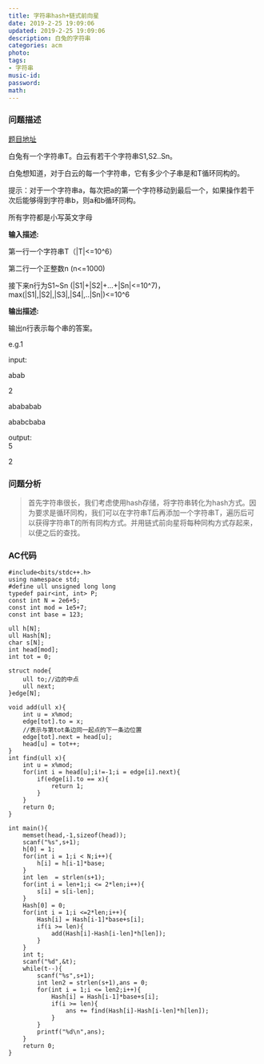 ```yaml
---
title: 字符串hash+链式前向星
date: 2019-2-25 19:09:06
updated: 2019-2-25 19:09:06
description: 白兔的字符串
categories: acm
photo: 
tags: 
- 字符串
music-id:
password:
math:
---
```

### 问题描述
[题目地址](https://ac.nowcoder.com/acm/problem/15253)

白兔有一个字符串T。白云有若干个字符串S1,S2..Sn。

白兔想知道，对于白云的每一个字符串，它有多少个子串是和T循环同构的。

提示：对于一个字符串a，每次把a的第一个字符移动到最后一个，如果操作若干次后能够得到字符串b，则a和b循环同构。

所有字符都是小写英文字母

**输入描述:**

第一行一个字符串T（|T|<=10^6）  

第二行一个正整数n (n<=1000)  

接下来n行为S1~Sn (|S1|+|S2|+…+|Sn|<=10^7)，max(|S1|,|S2|,|S3|,|S4|,..|Sn|)<=10^6

**输出描述:**

输出n行表示每个串的答案。

e.g.1

input:  

abab

2

abababab

ababcbaba

output:  
5  

2

### 问题分析
> 首先字符串很长，我们考虑使用hash存储，将字符串转化为hash方式。因为要求是循环同构，我们可以在字符串T后再添加一个字符串T，遍历后可以获得字符串T的所有同构方式。并用链式前向星将每种同构方式存起来，以便之后的查找。

### AC代码

```
#include<bits/stdc++.h>
using namespace std;
#define ull unsigned long long
typedef pair<int, int> P;
const int N = 2e6+5;
const int mod = 1e5+7;
const int base = 123;

ull h[N];
ull Hash[N];
char s[N];
int head[mod];
int tot = 0;

struct node{
	ull to;//边的中点 
	ull next;
}edge[N];

void add(ull x){
	int u = x%mod;
	edge[tot].to = x;
	//表示与第tot条边同一起点的下一条边位置 
	edge[tot].next = head[u];
	head[u] = tot++; 
}
int find(ull x){
	int u = x%mod;
	for(int i = head[u];i!=-1;i = edge[i].next){
		if(edge[i].to == x){
			return 1;
		}
	}
	return 0;
}

int main(){
	memset(head,-1,sizeof(head));
	scanf("%s",s+1);
	h[0] = 1;
	for(int i = 1;i < N;i++){
		h[i] = h[i-1]*base;
	}
	int len  = strlen(s+1);
	for(int i = len+1;i <= 2*len;i++){
		s[i] = s[i-len];
	}
	Hash[0] = 0;
	for(int i = 1;i <=2*len;i++){
		Hash[i] = Hash[i-1]*base+s[i];
		if(i >= len){
			add(Hash[i]-Hash[i-len]*h[len]);
		}
	}
	int t;
	scanf("%d",&t);
	while(t--){
		scanf("%s",s+1);
		int len2 = strlen(s+1),ans = 0;
		for(int i = 1;i <= len2;i++){
			Hash[i] = Hash[i-1]*base+s[i];
			if(i >= len){
				ans += find(Hash[i]-Hash[i-len]*h[len]);
			}
		}
		printf("%d\n",ans);
	}
	return 0;
}

```
